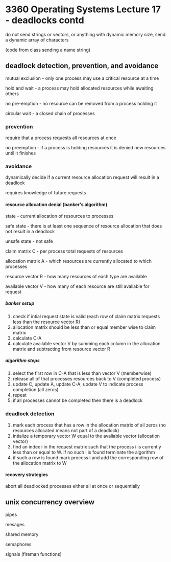 # 3360 Operating Systems Lecture 17 - deadlocks contd

do not send strings or vectors, or anything with dynamic memory size, send a dynamic array of characters

(code from class sending a name string)

## deadlock detection, prevention, and avoidance

mutual exclusion - only one process may use a critical resource at a time

hold and wait - a process may hold allocated resources while awaiting others

no pre-emption - no resource can be removed from a process holding it

circular wait - a closed chain of processes

### prevention

require that a process requests all resources at once

no preemption - if a process is holding resources it is denied new resources until it finishes

### avoidance

dynamically decide if a current resource allocation request will result in a deadlock

requires knowledge of future requests

#### resource allocation denial (banker's algorithm)

state - current allocation of resources to processes

safe state - there is at least one sequence of resource allocation that does not result in a deadlock

unsafe state - not safe

claim matrix C - per process total requests of resources

allocation matrix A - which resources are currently allocated to which processes

resource vector R - how many resources of each type are available

available vector V - how many of each resource are still avaliable for request

##### banker setup

1. check if intial request state is valid (each row of claim matrix requests less than the resource vector R)
2. allocation matrix should be less than or equal member wise to claim matrix
3. calculate C-A
4. calculate available vector V by summing each column in the allocation matrix and subtracting from resource vector R

##### algorithm steps

1. select the first row in C-A that is less than vector V (memberwise)
2. release all of that processes resources back to V (completed process)
3. update C, update A, update C-A, update V to indicate process completion (all zeros)
4. repeat
5. if all processes cannot be completed then there is a deadlock

### deadlock detection

1. mark each process that has a row in the allocation matrix of all zeros (no resources allocated means not part of a deadlock)
2. intialize a temporary vector W equal to the avaliable vector (allocation vector)
3. find an index i in the request matrix such that the process i is currently less than or equal to W. if no such i is found terminate the algorithm
4. if such a row is found mark process i and add the corresponding row of the allocation matrix to W

#### recovery strategies

abort all deadlocked processes either all at once or sequentially

## unix concurrency overview

pipes

mesages

shared memory

semaphores

signals (fireman functions)
